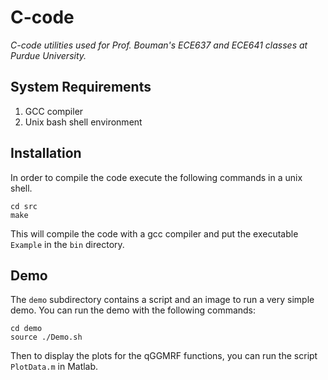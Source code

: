 # C-code 
*C-code utilities used for Prof. Bouman's ECE637 and ECE641 classes at Purdue University.*

## System Requirements
1. GCC compiler
2. Unix bash shell environment

## Installation
In order to compile the code execute the following commands in a unix shell.

	cd src
	make

This will compile the code with a gcc compiler and put the executable ``Example`` in the ``bin`` directory.

## Demo
The ``demo`` subdirectory contains a script and an image to run a very simple demo. You can run the demo with the following commands:

	cd demo
	source ./Demo.sh

Then to display the plots for the qGGMRF functions, you can run the script ``PlotData.m`` in Matlab.
